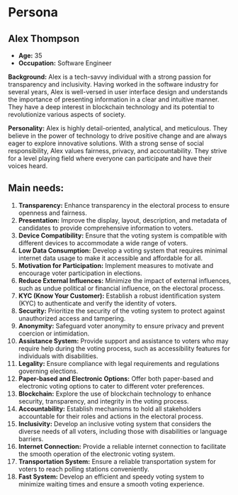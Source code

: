 # Persona

## Alex Thompson
- **Age:** 35
- **Occupation:** Software Engineer

**Background:** Alex is a tech-savvy individual with a strong passion for transparency and inclusivity. Having worked in the software industry for several years, Alex is well-versed in user interface design and understands the importance of presenting information in a clear and intuitive manner. They have a deep interest in blockchain technology and its potential to revolutionize various aspects of society.

**Personality:** Alex is highly detail-oriented, analytical, and meticulous. They believe in the power of technology to drive positive change and are always eager to explore innovative solutions. With a strong sense of social responsibility, Alex values fairness, privacy, and accountability. They strive for a level playing field where everyone can participate and have their voices heard.

## Main needs:
1. **Transparency:** Enhance transparency in the electoral process to ensure openness and fairness.
2. **Presentation:** Improve the display, layout, description, and metadata of candidates to provide comprehensive information to voters.
3. **Device Compatibility:** Ensure that the voting system is compatible with different devices to accommodate a wide range of voters.
4. **Low Data Consumption:** Develop a voting system that requires minimal internet data usage to make it accessible and affordable for all.
5. **Motivation for Participation:** Implement measures to motivate and encourage voter participation in elections.
6. **Reduce External Influences:** Minimize the impact of external influences, such as undue political or financial influence, on the electoral process.
7. **KYC (Know Your Customer):** Establish a robust identification system (KYC) to authenticate and verify the identity of voters.
8. **Security:** Prioritize the security of the voting system to protect against unauthorized access and tampering.
9. **Anonymity:** Safeguard voter anonymity to ensure privacy and prevent coercion or intimidation.
10. **Assistance System:** Provide support and assistance to voters who may require help during the voting process, such as accessibility features for individuals with disabilities.
11. **Legality:** Ensure compliance with legal requirements and regulations governing elections.
12. **Paper-based and Electronic Options:** Offer both paper-based and electronic voting options to cater to different voter preferences.
13. **Blockchain:** Explore the use of blockchain technology to enhance security, transparency, and integrity in the voting process.
14. **Accountability:** Establish mechanisms to hold all stakeholders accountable for their roles and actions in the electoral process.
15. **Inclusivity:** Develop an inclusive voting system that considers the diverse needs of all voters, including those with disabilities or language barriers.
16. **Internet Connection:** Provide a reliable internet connection to facilitate the smooth operation of the electronic voting system.
17. **Transportation System:** Ensure a reliable transportation system for voters to reach polling stations conveniently.
18. **Fast System:** Develop an efficient and speedy voting system to minimize waiting times and ensure a smooth voting experience.